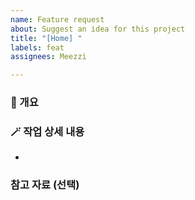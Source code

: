 ```yaml
---
name: Feature request
about: Suggest an idea for this project
title: "[Home] "
labels: feat
assignees: Meezzi

---
```


### 🚀 개요


### 🪄 작업 상세 내용
- 


### 참고 자료 (선택)
